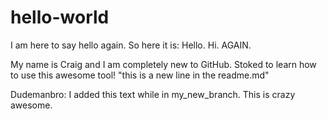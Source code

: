 # hello-world
I am here to say hello again. So here it is: Hello. Hi. AGAIN.

My name is Craig and I am completely new to GitHub. Stoked to learn how to use this awesome tool!
"this is a new line in the readme.md" 

Dudemanbro: I added this text while in my_new_branch. This is crazy awesome.
